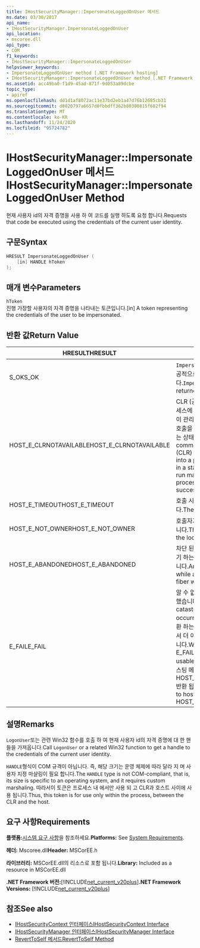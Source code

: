 ```yaml
---
title: IHostSecurityManager::ImpersonateLoggedOnUser 메서드
ms.date: 03/30/2017
api_name:
- IHostSecurityManager.ImpersonateLoggedOnUser
api_location:
- mscoree.dll
api_type:
- COM
f1_keywords:
- IHostSecurityManager::ImpersonateLoggedOnUser
helpviewer_keywords:
- ImpersonateLoggedOnUser method [.NET Framework hosting]
- IHostSecurityManager::ImpersonateLoggedOnUser method [.NET Framework hosting]
ms.assetid: acc49ba0-f1d9-45ad-871f-9d053a89dcbe
topic_type:
- apiref
ms.openlocfilehash: dd1d1af8072ac11e37bd2eb1a47d76b12685cb31
ms.sourcegitcommit: d8020797a6657d0fbbdff362b80300815f682f94
ms.translationtype: MT
ms.contentlocale: ko-KR
ms.lasthandoff: 11/24/2020
ms.locfileid: "95724782"
---
```

# <a name="ihostsecuritymanagerimpersonateloggedonuser-method"></a><span data-ttu-id="3a9db-102">IHostSecurityManager::ImpersonateLoggedOnUser 메서드</span><span class="sxs-lookup"><span data-stu-id="3a9db-102">IHostSecurityManager::ImpersonateLoggedOnUser Method</span></span>

<span data-ttu-id="3a9db-103">현재 사용자 id의 자격 증명을 사용 하 여 코드를 실행 하도록 요청 합니다.</span><span class="sxs-lookup"><span data-stu-id="3a9db-103">Requests that code be executed using the credentials of the current user identity.</span></span>  
  
## <a name="syntax"></a><span data-ttu-id="3a9db-104">구문</span><span class="sxs-lookup"><span data-stu-id="3a9db-104">Syntax</span></span>  
  
```cpp  
HRESULT ImpersonateLoggedOnUser (  
    [in] HANDLE hToken  
);  
```  
  
## <a name="parameters"></a><span data-ttu-id="3a9db-105">매개 변수</span><span class="sxs-lookup"><span data-stu-id="3a9db-105">Parameters</span></span>  

 `hToken`  
 <span data-ttu-id="3a9db-106">진행 가장할 사용자의 자격 증명을 나타내는 토큰입니다.</span><span class="sxs-lookup"><span data-stu-id="3a9db-106">[in] A token representing the credentials of the user to be impersonated.</span></span>  
  
## <a name="return-value"></a><span data-ttu-id="3a9db-107">반환 값</span><span class="sxs-lookup"><span data-stu-id="3a9db-107">Return Value</span></span>  
  
|<span data-ttu-id="3a9db-108">HRESULT</span><span class="sxs-lookup"><span data-stu-id="3a9db-108">HRESULT</span></span>|<span data-ttu-id="3a9db-109">설명</span><span class="sxs-lookup"><span data-stu-id="3a9db-109">Description</span></span>|  
|-------------|-----------------|  
|<span data-ttu-id="3a9db-110">S_OK</span><span class="sxs-lookup"><span data-stu-id="3a9db-110">S_OK</span></span>|<span data-ttu-id="3a9db-111">`ImpersonateLoggedOnUser` 성공적으로 반환 되었습니다.</span><span class="sxs-lookup"><span data-stu-id="3a9db-111">`ImpersonateLoggedOnUser` returned successfully.</span></span>|  
|<span data-ttu-id="3a9db-112">HOST_E_CLRNOTAVAILABLE</span><span class="sxs-lookup"><span data-stu-id="3a9db-112">HOST_E_CLRNOTAVAILABLE</span></span>|<span data-ttu-id="3a9db-113">CLR (공용 언어 런타임)이 프로세스에 로드 되지 않았거나 CLR이 관리 코드를 실행할 수 없거나 호출을 성공적으로 처리할 수 없는 상태에 있습니다.</span><span class="sxs-lookup"><span data-stu-id="3a9db-113">The common language runtime (CLR) has not been loaded into a process, or the CLR is in a state in which it cannot run managed code or process the call successfully.</span></span>|  
|<span data-ttu-id="3a9db-114">HOST_E_TIMEOUT</span><span class="sxs-lookup"><span data-stu-id="3a9db-114">HOST_E_TIMEOUT</span></span>|<span data-ttu-id="3a9db-115">호출 시간이 초과 되었습니다.</span><span class="sxs-lookup"><span data-stu-id="3a9db-115">The call timed out.</span></span>|  
|<span data-ttu-id="3a9db-116">HOST_E_NOT_OWNER</span><span class="sxs-lookup"><span data-stu-id="3a9db-116">HOST_E_NOT_OWNER</span></span>|<span data-ttu-id="3a9db-117">호출자가 잠금을 소유 하지 않습니다.</span><span class="sxs-lookup"><span data-stu-id="3a9db-117">The caller does not own the lock.</span></span>|  
|<span data-ttu-id="3a9db-118">HOST_E_ABANDONED</span><span class="sxs-lookup"><span data-stu-id="3a9db-118">HOST_E_ABANDONED</span></span>|<span data-ttu-id="3a9db-119">차단 된 스레드나 파이버에서 대기 하는 동안 이벤트를 취소 했습니다.</span><span class="sxs-lookup"><span data-stu-id="3a9db-119">An event was canceled while a blocked thread or fiber was waiting on it.</span></span>|  
|<span data-ttu-id="3a9db-120">E_FAIL</span><span class="sxs-lookup"><span data-stu-id="3a9db-120">E_FAIL</span></span>|<span data-ttu-id="3a9db-121">알 수 없는 치명적인 오류가 발생 했습니다.</span><span class="sxs-lookup"><span data-stu-id="3a9db-121">An unknown catastrophic failure occurred.</span></span> <span data-ttu-id="3a9db-122">메서드가 E_FAIL 반환 하는 경우 해당 프로세스 내에서 더 이상 CLR을 사용할 수 없습니다.</span><span class="sxs-lookup"><span data-stu-id="3a9db-122">When a method returns E_FAIL, the CLR is no longer usable within the process.</span></span> <span data-ttu-id="3a9db-123">호스팅 메서드를 이후에 호출 하면 HOST_E_CLRNOTAVAILABLE 반환 됩니다.</span><span class="sxs-lookup"><span data-stu-id="3a9db-123">Subsequent calls to hosting methods return HOST_E_CLRNOTAVAILABLE.</span></span>|  
  
## <a name="remarks"></a><span data-ttu-id="3a9db-124">설명</span><span class="sxs-lookup"><span data-stu-id="3a9db-124">Remarks</span></span>  

 <span data-ttu-id="3a9db-125">`LogonUser`또는 관련 Win32 함수를 호출 하 여 현재 사용자 id의 자격 증명에 대 한 핸들을 가져옵니다.</span><span class="sxs-lookup"><span data-stu-id="3a9db-125">Call `LogonUser` or a related Win32 function to get a handle to the credentials of the current user identity.</span></span>  
  
 <span data-ttu-id="3a9db-126">`HANDLE`형식이 COM 규격이 아닙니다. 즉, 해당 크기는 운영 체제에 따라 달라 지 며 사용자 지정 마샬링이 필요 합니다.</span><span class="sxs-lookup"><span data-stu-id="3a9db-126">The `HANDLE` type is not COM-compliant, that is, its size is specific to an operating system, and it requires custom marshaling.</span></span> <span data-ttu-id="3a9db-127">따라서이 토큰은 프로세스 내 에서만 사용 되 고 CLR과 호스트 사이에 사용 됩니다.</span><span class="sxs-lookup"><span data-stu-id="3a9db-127">Thus, this token is for use only within the process, between the CLR and the host.</span></span>  
  
## <a name="requirements"></a><span data-ttu-id="3a9db-128">요구 사항</span><span class="sxs-lookup"><span data-stu-id="3a9db-128">Requirements</span></span>  

 <span data-ttu-id="3a9db-129">**플랫폼:**[시스템 요구 사항](../../get-started/system-requirements.md)을 참조하세요.</span><span class="sxs-lookup"><span data-stu-id="3a9db-129">**Platforms:** See [System Requirements](../../get-started/system-requirements.md).</span></span>  
  
 <span data-ttu-id="3a9db-130">**헤더:** Mscoree.dll</span><span class="sxs-lookup"><span data-stu-id="3a9db-130">**Header:** MSCorEE.h</span></span>  
  
 <span data-ttu-id="3a9db-131">**라이브러리:** MSCorEE.dll의 리소스로 포함 됩니다.</span><span class="sxs-lookup"><span data-stu-id="3a9db-131">**Library:** Included as a resource in MSCorEE.dll</span></span>  
  
 <span data-ttu-id="3a9db-132">**.NET Framework 버전:**[!INCLUDE[net_current_v20plus](../../../../includes/net-current-v20plus-md.md)]</span><span class="sxs-lookup"><span data-stu-id="3a9db-132">**.NET Framework Versions:** [!INCLUDE[net_current_v20plus](../../../../includes/net-current-v20plus-md.md)]</span></span>  
  
## <a name="see-also"></a><span data-ttu-id="3a9db-133">참조</span><span class="sxs-lookup"><span data-stu-id="3a9db-133">See also</span></span>

- [<span data-ttu-id="3a9db-134">IHostSecurityContext 인터페이스</span><span class="sxs-lookup"><span data-stu-id="3a9db-134">IHostSecurityContext Interface</span></span>](ihostsecuritycontext-interface.md)
- [<span data-ttu-id="3a9db-135">IHostSecurityManager 인터페이스</span><span class="sxs-lookup"><span data-stu-id="3a9db-135">IHostSecurityManager Interface</span></span>](ihostsecuritymanager-interface.md)
- [<span data-ttu-id="3a9db-136">RevertToSelf 메서드</span><span class="sxs-lookup"><span data-stu-id="3a9db-136">RevertToSelf Method</span></span>](ihostsecuritymanager-reverttoself-method.md)
